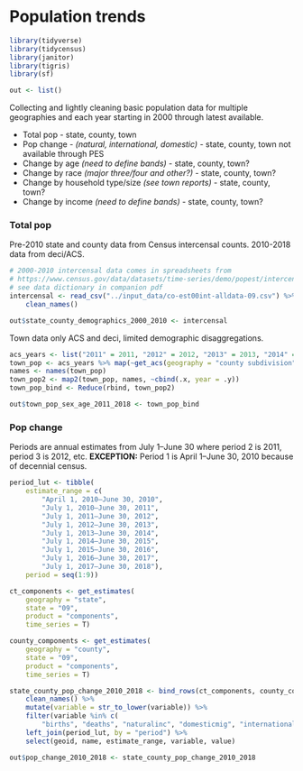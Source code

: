 Population trends
================

``` r
library(tidyverse)
library(tidycensus)
library(janitor)
library(tigris)
library(sf)

out <- list()
```

Collecting and lightly cleaning basic population data for multiple
geographies and each year starting in 2000 through latest available.

  - Total pop - state, county, town
  - Pop change - *(natural, international, domestic)* - state, county,
    town not available through PES
  - Change by age *(need to define bands)* - state, county, town?
  - Change by race *(major three/four and other?)* - state, county,
    town?
  - Change by household type/size *(see town reports)* - state, county,
    town?
  - Change by income *(need to define bands)* - state, county, town?

### Total pop

Pre-2010 state and county data from Census intercensal counts. 2010-2018
data from deci/ACS.

``` r
# 2000-2010 intercensal data comes in spreadsheets from
# https://www.census.gov/data/datasets/time-series/demo/popest/intercensal-2000-2010-counties.html
# see data dictionary in companion pdf
intercensal <- read_csv("../input_data/co-est00int-alldata-09.csv") %>%
    clean_names()

out$state_county_demographics_2000_2010 <- intercensal
```

Town data only ACS and deci, limited demographic disaggregations.

``` r
acs_years <- list("2011" = 2011, "2012" = 2012, "2013" = 2013, "2014" = 2014, "2015" = 2015, "2016" = 2016, "2017" = 2017, "2018" = 2018)
town_pop <- acs_years %>% map(~get_acs(geography = "county subdivision", state = "09", table = "B01001", survey = "acs5", year = ., cache_table = T))
names <- names(town_pop)
town_pop2 <- map2(town_pop, names, ~cbind(.x, year = .y))
town_pop_bind <- Reduce(rbind, town_pop2)

out$town_pop_sex_age_2011_2018 <- town_pop_bind
```

### Pop change

Periods are annual estimates from July 1–June 30 where period 2 is 2011,
period 3 is 2012, etc. **EXCEPTION:** Period 1 is April 1–June 30, 2010
because of decennial census.

``` r
period_lut <- tibble(
    estimate_range = c(
        "April 1, 2010–June 30, 2010",
        "July 1, 2010–June 30, 2011",
        "July 1, 2011–June 30, 2012",
        "July 1, 2012–June 30, 2013",
        "July 1, 2013–June 30, 2014",
        "July 1, 2014–June 30, 2015",
        "July 1, 2015–June 30, 2016",
        "July 1, 2016–June 30, 2017",
        "July 1, 2017–June 30, 2018"),
    period = seq(1:9))

ct_components <- get_estimates(
    geography = "state", 
    state = "09", 
    product = "components", 
    time_series = T)

county_components <- get_estimates(
    geography = "county", 
    state = "09", 
    product = "components", 
    time_series = T)

state_county_pop_change_2010_2018 <- bind_rows(ct_components, county_components) %>%
    clean_names() %>% 
    mutate(variable = str_to_lower(variable)) %>% 
    filter(variable %in% c(
        "births", "deaths", "naturalinc", "domesticmig", "internationalmig")) %>% 
    left_join(period_lut, by = "period") %>% 
    select(geoid, name, estimate_range, variable, value)

out$pop_change_2010_2018 <- state_county_pop_change_2010_2018
```
